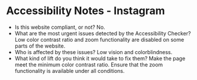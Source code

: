# Accessibility Notes - Instagram

- Is this website compliant, or not?
    No.
- What are the most urgent issues detected by the Accessibility Checker? 
    Low color contrast ratio and zoom functionality are disabled on some parts of the website.
- Who is affected by these issues? 
    Low vision and colorblindness.
- What kind of lift do you think it would take to fix them?
    Make the page meet the minimum color contrast ratio.
   Ensure that the zoom functionality is available under all conditions.

